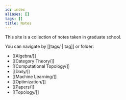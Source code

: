 ```yaml
---
id: index
aliases: []
tags: []
title: Notes
---
```


This site is a collection of notes taken in graduate school.

You can navigate by [[tags/ | tag]] or folder:
- [[Algebra/]]
- [[Category Theory/]]
- [[Computational Topology/]]
- [[Daily/]]
- [[Machine Learning/]]
- [[Optimization/]]
- [[Papers/]]
- [[Topology/]]
